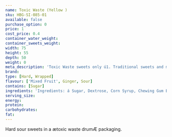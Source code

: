 ```yaml
---
name: Toxic Waste (Yellow )
sku: HBG-SI-085-01
available: false
purchase_option: 0
price: 1
cost_price: 0.4
container_water_weight: 
container_sweets_weight: 
width: 75
height: 55
depth: 50
weight: 0
meta_description: 'Toxic Waste sweets only ú1. Traditional sweets and more at Humbugs Confectionery Store. Specialists in satisfying your sweet tooth!'
brand: 
type: [Hard, Wrapped]
flavour: ['Mixed Fruit', Ginger, Sour]
contains: [Sugar]
ingredients: 'Ingredients: á Sugar, Dextrose, Corn Syrup, Chewing Gum Base, Citric Acid, Glycerine, Artificial Flavours, Confectionary Glaze (Shellac, Coconut Oil, Ethanol), Artificial Colours (Titanium Dioxide, Red 40%, Yellow 6%, Yellow 5%, Blue 1%), Sodium Bicarbonate, Silicon Dioxide, Arabic Gum, Tapioca Dextrin.'
serving_size: 
energy: 
protein: 
carbohydrates: 
fat: 
---
```

Hard sour sweets in a ætoxic waste drumÆ packaging.